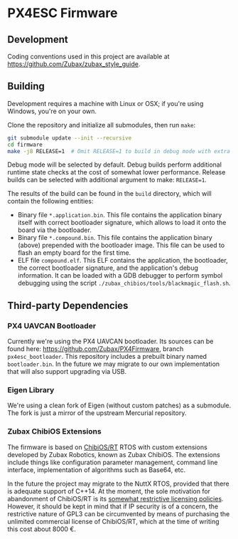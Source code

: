 PX4ESC Firmware
===============

## Development

Coding conventions used in this project are available at <https://github.com/Zubax/zubax_style_guide>.

## Building

Development requires a machine with Linux or OSX; if you're using Windows, you're on your own.

Clone the repository and initialize all submodules, then run `make`:

```bash
git submodule update --init --recursive
cd firmware
make -j8 RELEASE=1  # Omit RELEASE=1 to build in debug mode with extra runtime checks
```

Debug mode will be selected by default.
Debug builds perform additional runtime state checks at the cost of somewhat lower performance.
Release builds can be selected with additional argument to make: `RELEASE=1`.

The results of the build can be found in the `build` directory, which will contain the following entities:

* Binary file `*.application.bin`.
This file contains the application binary itself with correct bootloader signature,
which allows to load it onto the board via the bootloader.
* Binary file `*.compound.bin`.
This file contains the application binary (above) prepended with the bootloader image.
This file can be used to flash an empty board for the first time.
* ELF file `compound.elf`.
This ELF contains the application, the bootloader, the correct bootloader signature,
and the application's debug information.
It can be loaded with a GDB debugger to perform symbol debugging using the script
`./zubax_chibios/tools/blackmagic_flash.sh`.

## Third-party Dependencies

### PX4 UAVCAN Bootloader

Currently we're using the PX4 UAVCAN bootloader.
Its sources can be found here: <https://github.com/Zubax/PX4Firmware>, branch `px4esc_bootloader`.
This repository includes a prebuilt binary named `bootloader.bin`.
In the future we may migrate to our own implementation that will also support upgrading via USB.

### Eigen Library

We're using a clean fork of Eigen (without custom patches) as a submodule.
The fork is just a mirror of the upstream Mercurial repository.

### Zubax ChibiOS Extensions

The firmware is based on [ChibiOS/RT](http://chibios.org) RTOS with custom extensions developed by Zubax Robotics,
known as Zubax ChibiOS.
The extensions include things like configuration parameter management, command line interface,
implementation of algorithms such as Base64, etc.

In the future the project may migrate to the NuttX RTOS, provided that there is adequate support of C++14.
At the moment, the sole motivation for abandonment of ChibiOS/RT is its
[somewhat restrictive licensing policies](http://www.chibios.org/dokuwiki/doku.php?id=chibios:licensing:start).
However, it should be kept in mind that if IP security is of a concern, the restrictive nature of GPL3 can be
circumvented by means of purchasing the unlimited commercial license of ChibiOS/RT,
which at the time of writing this cost about 8000 &euro;.
